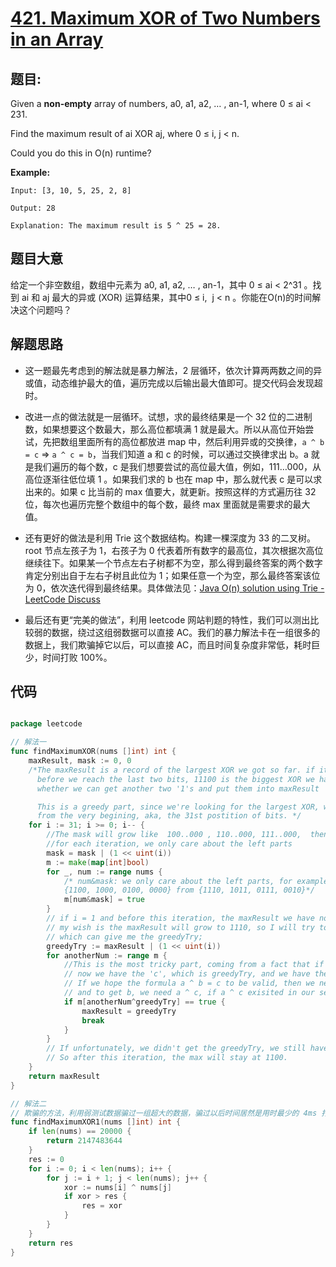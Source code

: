 # [421. Maximum XOR of Two Numbers in an Array](https://leetcode.com/problems/maximum-xor-of-two-numbers-in-an-array/)


## 题目:

Given a **non-empty** array of numbers, a0, a1, a2, … , an-1, where 0 ≤ ai < 231.

Find the maximum result of ai XOR aj, where 0 ≤ i, j < n.

Could you do this in O(n) runtime?

**Example:**

    Input: [3, 10, 5, 25, 2, 8]
    
    Output: 28
    
    Explanation: The maximum result is 5 ^ 25 = 28.


## 题目大意

给定一个非空数组，数组中元素为 a0, a1, a2, … , an-1，其中 0 ≤ ai < 2^31 。找到 ai 和 aj 最大的异或 (XOR) 运算结果，其中0 ≤ i,  j < n 。你能在O(n)的时间解决这个问题吗？


## 解题思路


- 这一题最先考虑到的解法就是暴力解法，2 层循环，依次计算两两数之间的异或值，动态维护最大的值，遍历完成以后输出最大值即可。提交代码会发现超时。
- 改进一点的做法就是一层循环。试想，求的最终结果是一个 32 位的二进制数，如果想要这个数最大，那么高位都填满 1 就是最大。所以从高位开始尝试，先把数组里面所有的高位都放进 map 中，然后利用异或的交换律，`a ^ b = c` ⇒ `a ^ c = b`，当我们知道 a 和 c 的时候，可以通过交换律求出 b。a 就是我们遍历的每个数，c 是我们想要尝试的高位最大值，例如，111…000，从高位逐渐往低位填 1 。如果我们求的 b 也在 map 中，那么就代表 c 是可以求出来的。如果 c 比当前的 max 值要大，就更新。按照这样的方式遍历往 32 位，每次也遍历完整个数组中的每个数，最终 max 里面就是需要求的最大值。
- 还有更好的做法是利用 Trie 这个数据结构。构建一棵深度为 33 的二叉树。root 节点左孩子为 1，右孩子为 0 代表着所有数字的最高位，其次根据次高位继续往下。如果某一个节点左右子树都不为空，那么得到最终答案的两个数字肯定分别出自于左右子树且此位为 1；如果任意一个为空，那么最终答案该位为 0，依次迭代得到最终结果。具体做法见：[Java O(n) solution using Trie - LeetCode Discuss](https://discuss.leetcode.com/topic/63207/java-o-n-solution-using-trie)

- 最后还有更“完美的做法”，利用 leetcode 网站判题的特性，我们可以测出比较弱的数据，绕过这组弱数据可以直接 AC。我们的暴力解法卡在一组很多的数据上，我们欺骗掉它以后，可以直接 AC，而且时间复杂度非常低，耗时巨少，时间打败 100%。


## 代码

```go

package leetcode

// 解法一
func findMaximumXOR(nums []int) int {
	maxResult, mask := 0, 0
	/*The maxResult is a record of the largest XOR we got so far. if it's 11100 at i = 2, it means
	  before we reach the last two bits, 11100 is the biggest XOR we have, and we're going to explore
	  whether we can get another two '1's and put them into maxResult

	  This is a greedy part, since we're looking for the largest XOR, we start
	  from the very begining, aka, the 31st postition of bits. */
	for i := 31; i >= 0; i-- {
		//The mask will grow like  100..000 , 110..000, 111..000,  then 1111...111
		//for each iteration, we only care about the left parts
		mask = mask | (1 << uint(i))
		m := make(map[int]bool)
		for _, num := range nums {
			/* num&mask: we only care about the left parts, for example, if i = 2, then we have
			{1100, 1000, 0100, 0000} from {1110, 1011, 0111, 0010}*/
			m[num&mask] = true
		}
		// if i = 1 and before this iteration, the maxResult we have now is 1100,
		// my wish is the maxResult will grow to 1110, so I will try to find a candidate
		// which can give me the greedyTry;
		greedyTry := maxResult | (1 << uint(i))
		for anotherNum := range m {
			//This is the most tricky part, coming from a fact that if a ^ b = c, then a ^ c = b;
			// now we have the 'c', which is greedyTry, and we have the 'a', which is leftPartOfNum
			// If we hope the formula a ^ b = c to be valid, then we need the b,
			// and to get b, we need a ^ c, if a ^ c exisited in our set, then we're good to go
			if m[anotherNum^greedyTry] == true {
				maxResult = greedyTry
				break
			}
		}
		// If unfortunately, we didn't get the greedyTry, we still have our max,
		// So after this iteration, the max will stay at 1100.
	}
	return maxResult
}

// 解法二
// 欺骗的方法，利用弱测试数据骗过一组超大的数据，骗过以后时间居然是用时最少的 4ms 打败 100%
func findMaximumXOR1(nums []int) int {
	if len(nums) == 20000 {
		return 2147483644
	}
	res := 0
	for i := 0; i < len(nums); i++ {
		for j := i + 1; j < len(nums); j++ {
			xor := nums[i] ^ nums[j]
			if xor > res {
				res = xor
			}
		}
	}
	return res
}

```